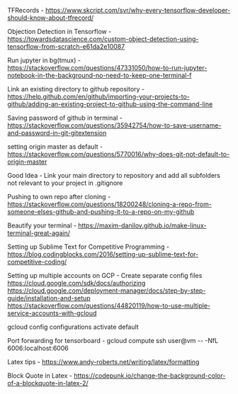 TFRecords - https://www.skcript.com/svr/why-every-tensorflow-developer-should-know-about-tfrecord/

Objection Detection in Tensorflow - https://towardsdatascience.com/custom-object-detection-using-tensorflow-from-scratch-e61da2e10087

Run jupyter in bg(tmux) - https://stackoverflow.com/questions/47331050/how-to-run-jupyter-notebook-in-the-background-no-need-to-keep-one-terminal-f

Link an existing directory to github repository - https://help.github.com/en/github/importing-your-projects-to-github/adding-an-existing-project-to-github-using-the-command-line

Saving password of github in terminal - https://stackoverflow.com/questions/35942754/how-to-save-username-and-password-in-git-gitextension

setting origin master as default - https://stackoverflow.com/questions/5770016/why-does-git-not-default-to-origin-master

Good Idea - Link your main directory to repository and add all subfolders not relevant to your project in .gitignore

Pushing to own repo after cloning - https://stackoverflow.com/questions/18200248/cloning-a-repo-from-someone-elses-github-and-pushing-it-to-a-repo-on-my-github

Beautify your terminal - https://maxim-danilov.github.io/make-linux-terminal-great-again/

Setting up Sublime Text for Competitive Programming - https://blog.codingblocks.com/2016/setting-up-sublime-text-for-competitive-coding/

Setting up multiple accounts on GCP - Create separate config files
https://cloud.google.com/sdk/docs/authorizing
https://cloud.google.com/deployment-manager/docs/step-by-step-guide/installation-and-setup
https://stackoverflow.com/questions/44820119/how-to-use-multiple-service-accounts-with-gcloud

gcloud config configurations activate default

Port forwarding for tensorboard - gcloud compute ssh user@vm -- -NfL 6006:localhost:6006

Latex tips - https://www.andy-roberts.net/writing/latex/formatting

Block Quote in Latex - https://codepunk.io/change-the-background-color-of-a-blockquote-in-latex-2/
